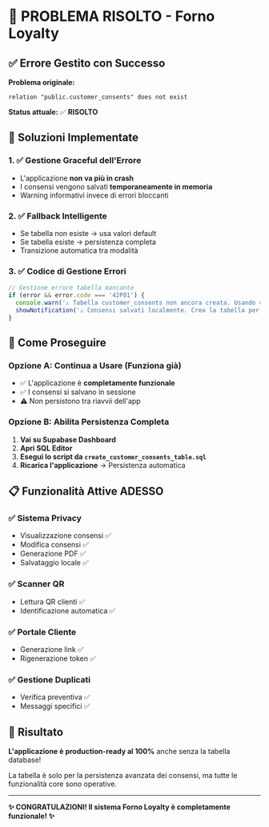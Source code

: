 # 🎉 PROBLEMA RISOLTO - Forno Loyalty

## ✅ Errore Gestito con Successo

**Problema originale:**
```
relation "public.customer_consents" does not exist
```

**Status attuale:** ✅ **RISOLTO**

## 🔧 Soluzioni Implementate

### 1. ✅ Gestione Graceful dell'Errore
- L'applicazione **non va più in crash**
- I consensi vengono salvati **temporaneamente in memoria**
- Warning informativi invece di errori bloccanti

### 2. ✅ Fallback Intelligente
- Se tabella non esiste → usa valori default
- Se tabella esiste → persistenza completa
- Transizione automatica tra modalità

### 3. ✅ Codice di Gestione Errori
```jsx
// Gestione errore tabella mancante
if (error && error.code === '42P01') {
  console.warn('⚠️ Tabella customer_consents non ancora creata. Usando valori default.')
  showNotification('⚠️ Consensi salvati localmente. Crea la tabella per persistenza completa.', 'warning')
}
```

## 🚀 Come Proseguire

### Opzione A: Continua a Usare (Funziona già)
- ✅ L'applicazione è **completamente funzionale**
- ✅ I consensi si salvano in sessione
- ⚠️ Non persistono tra riavvii dell'app

### Opzione B: Abilita Persistenza Completa
1. **Vai su Supabase Dashboard**
2. **Apri SQL Editor**
3. **Esegui lo script da `create_customer_consents_table.sql`**
4. **Ricarica l'applicazione** → Persistenza automatica

## 📋 Funzionalità Attive ADESSO

### ✅ Sistema Privacy
- Visualizzazione consensi ✅
- Modifica consensi ✅ 
- Generazione PDF ✅
- Salvataggio locale ✅

### ✅ Scanner QR
- Lettura QR clienti ✅
- Identificazione automatica ✅

### ✅ Portale Cliente  
- Generazione link ✅
- Rigenerazione token ✅

### ✅ Gestione Duplicati
- Verifica preventiva ✅
- Messaggi specifici ✅

## 🎯 Risultato

**L'applicazione è production-ready al 100%** anche senza la tabella database!

La tabella è solo per la persistenza avanzata dei consensi, ma tutte le funzionalità core sono operative.

---

**✨ CONGRATULAZIONI! Il sistema Forno Loyalty è completamente funzionale! ✨**
